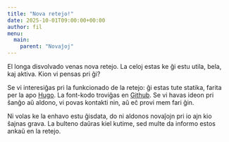```yaml
---
title: "Nova retejo!"
date: 2025-10-01T09:00:00+00:00
author: fil
menu:
  main:
    parent: "Novaĵoj"
---
```


El longa disvolvado venas nova retejo. La celoj estas ke ĝi estu utila, bela, kaj aktiva. Kion vi pensas pri ĝi?

<!--more-->

Se vi interesiĝas pri la funkcionado de la retejo: ĝi estas tute statika, farita per la apo [Hugo](https://gohugo.io). La font-kodo troviĝas en [Github](https://github.com/undeconstructed/lek-retejo/). Se vi havas ideon pri ŝanĝo aŭ aldono, vi povas kontakti nin, aŭ eĉ provi mem fari ĝin.

Ni volas ke la enhavo estu ĝisdata, do ni aldonos novaĵojn pri io ajn kio ŝajnas grava. La bulteno daŭras kiel kutime, sed multe da informo estos ankaŭ en la retejo.

